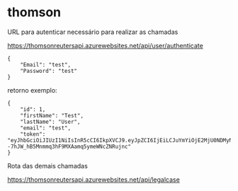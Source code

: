 # thomson

URL para autenticar necessário para realizar as chamadas

https://thomsonreutersapi.azurewebsites.net/api/user/authenticate

```
{
    "Email": "test",
    "Password": "test"
}
```
retorno exemplo:

```
{
    "id": 1,
    "firstName": "Test",
    "lastName": "User",
    "email": "test",
    "token": "eyJhbGciOiJIUzI1NiIsInR5cCI6IkpXVCJ9.eyJpZCI6IjEiLCJuYmYiOjE2MjU0NDMyNDUsImV4cCI6MTYyNjA0ODA0NSwiaWF0IjoxNjI1NDQzMjQ1fQ.1SpK--7hJW_hB5Mnmmq3hF9MXAamq5ymeWNcZNRujnc"
}
```

Rota das demais chamadas

https://thomsonreutersapi.azurewebsites.net/api/legalcase

